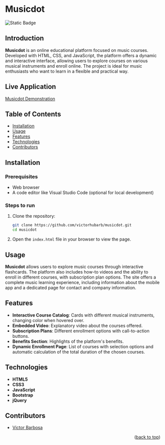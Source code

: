 # Musicdot <a name="readme-top"></a>
![Static Badge](https://img.shields.io/badge/status-completed-green?style=for-the-badge)

## Introduction
**Musicdot** is an online educational platform focused on music courses. Developed with HTML, CSS, and JavaScript, the platform offers a dynamic and interactive interface, allowing users to explore courses on various musical instruments and enroll online. The project is ideal for music enthusiasts who want to learn in a flexible and practical way.

## Live Application
[Musicdot Demonstration](https://musicdot-seven.vercel.app)

## Table of Contents
- [Installation](#installation)
- [Usage](#usage)
- [Features](#features)
- [Technologies](#technologies)
- [Contributors](#contributors)

## Installation

### Prerequisites
- Web browser
- A code editor like Visual Studio Code (optional for local development)

### Steps to run
1. Clone the repository:
   ```bash
   git clone https://github.com/victorhubarb/musicdot.git
   cd musicdot
   ```
2. Open the `index.html` file in your browser to view the page.

## Usage
**Musicdot** allows users to explore music courses through interactive flashcards. The platform also includes how-to videos and the ability to enroll in different courses, with subscription plan options. The site offers a complete music learning experience, including information about the mobile app and a dedicated page for contact and company information.

## Features
- **Interactive Course Catalog**: Cards with different musical instruments, changing color when hovered over.
- **Embedded Video**: Explanatory video about the courses offered.
- **Subscription Plans**: Different enrollment options with call-to-action buttons.
- **Benefits Section**: Highlights of the platform's benefits.
- **Dynamic Enrollment Page**: List of courses with selection options and automatic calculation of the total duration of the chosen courses.

## Technologies
- **HTML5**
- **CSS3**
- **JavaScript**
- **Bootstrap**
- **jQuery**

## Contributors
- [Victor Barbosa](https://github.com/victorhubarb)
<p align="right">(<a href="#readme-top">back to top</a>)</p>
